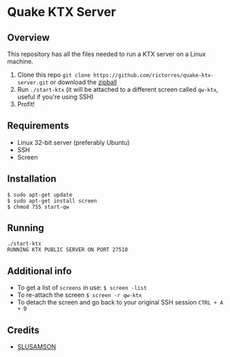 # Quake KTX Server

## Overview

This repository has all the files needed to run a KTX server on a Linux machine.

1. Clone this repo `git clone https://github.com/rictorres/quake-ktx-server.git` or download the [zipball](https://github.com/rictorres/quake-ktx-server/archive/master.zip)
2. Run `./start-ktx` (it will be attached to a different screen called `qw-ktx`, useful if you're using SSH)
3. Profit!


## Requirements

- Linux 32-bit server (preferably Ubuntu)
- SSH
- Screen


## Installation

```
$ sudo apt-get update
$ sudo apt-get install screen
$ chmod 755 start-qw
```


## Running

```
./start-ktx
RUNNING KTX PUBLIC SERVER ON PORT 27510
```


## Additional info

- To get a list of `screens` in use:
  `$ screen -list`
- To re-attach the screen
  `$ screen -r qw-ktx`
- To detach the screen and go back to your original SSH session
  `CTRL + A + D`


## Credits

- [SLUSAMSON](http://www.bluemunkey.com/?p=124)
